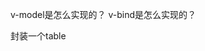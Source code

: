<!--
 * @Description: file content
 * @Author: RongWei
 * @Date: 2019-09-01 19:28:09
 * @LastEditors: RongWei
 * @LastEditTime: 2019-09-01 19:58:10
 -->
v-model是怎么实现的？
v-bind是怎么实现的？


封装一个table